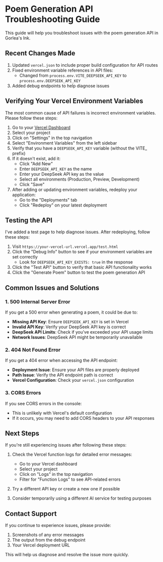 # Poem Generation API Troubleshooting Guide

This guide will help you troubleshoot issues with the poem generation API in Gorlea's Ink.

## Recent Changes Made

1. Updated `vercel.json` to include proper build configuration for API routes
2. Fixed environment variable references in API files:
   - Changed from `process.env.VITE_DEEPSEEK_API_KEY` to `process.env.DEEPSEEK_API_KEY`
3. Added debug endpoints to help diagnose issues

## Verifying Your Vercel Environment Variables

The most common cause of API failures is incorrect environment variables. Please follow these steps:

1. Go to your [Vercel Dashboard](https://vercel.com/dashboard)
2. Select your project
3. Click on "Settings" in the top navigation
4. Select "Environment Variables" from the left sidebar
5. Verify that you have a `DEEPSEEK_API_KEY` variable (without the VITE_ prefix)
6. If it doesn't exist, add it:
   - Click "Add New"
   - Enter `DEEPSEEK_API_KEY` as the name
   - Enter your DeepSeek API key as the value
   - Select all environments (Production, Preview, Development)
   - Click "Save"
7. After adding or updating environment variables, redeploy your application:
   - Go to the "Deployments" tab
   - Click "Redeploy" on your latest deployment

## Testing the API

I've added a test page to help diagnose issues. After redeploying, follow these steps:

1. Visit `https://your-vercel-url.vercel.app/test.html`
2. Click the "Debug Info" button to see if your environment variables are set correctly
   - Look for `DEEPSEEK_API_KEY_EXISTS: true` in the response
3. Click the "Test API" button to verify that basic API functionality works
4. Click the "Generate Poem" button to test the poem generation API

## Common Issues and Solutions

### 1. 500 Internal Server Error

If you get a 500 error when generating a poem, it could be due to:

- **Missing API Key**: Ensure `DEEPSEEK_API_KEY` is set in Vercel
- **Invalid API Key**: Verify your DeepSeek API key is correct
- **DeepSeek API Limits**: Check if you've exceeded your API usage limits
- **Network Issues**: DeepSeek API might be temporarily unavailable

### 2. 404 Not Found Error

If you get a 404 error when accessing the API endpoint:

- **Deployment Issue**: Ensure your API files are properly deployed
- **Path Issue**: Verify the API endpoint path is correct
- **Vercel Configuration**: Check your `vercel.json` configuration

### 3. CORS Errors

If you see CORS errors in the console:

- This is unlikely with Vercel's default configuration
- If it occurs, you may need to add CORS headers to your API responses

## Next Steps

If you're still experiencing issues after following these steps:

1. Check the Vercel function logs for detailed error messages:
   - Go to your Vercel dashboard
   - Select your project
   - Click on "Logs" in the top navigation
   - Filter for "Function Logs" to see API-related errors

2. Try a different API key or create a new one if possible

3. Consider temporarily using a different AI service for testing purposes

## Contact Support

If you continue to experience issues, please provide:

1. Screenshots of any error messages
2. The output from the debug endpoint
3. Your Vercel deployment URL

This will help us diagnose and resolve the issue more quickly.
